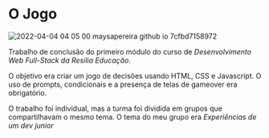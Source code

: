 # O Jogo

![2022-04-04 04 05 00 maysapereira github io 7cfbd7158972](https://user-images.githubusercontent.com/93635431/161490843-28996bcd-41e6-4952-8f9f-a79c61ce1cb4.png)

Trabalho de conclusão do primeiro módulo do curso de *Desenvolvimento Web Full-Stack da Resilia Educação*. 

O objetivo era criar um jogo de decisões usando HTML, CSS e Javascript. O uso de prompts, condicionais e a presença de telas de gameover era obrigatório.

O trabalho foi individual, mas a turma foi dividida em grupos que compartilhavam o mesmo tema. O tema do meu grupo era *Experiências de um dev junior*
